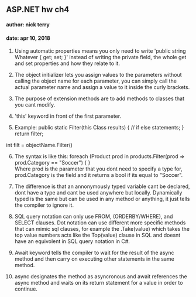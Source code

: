 ## ASP.NET hw ch4  
#### author: nick terry  
#### date: apr 10, 2018  

1. Using automatic properties means you only need to write 'public string Whatever { get; set; }' instead of writing the private field, the whole get and set 
properties and how they relate to it.  

2. The object initializer lets you assign values to the parameters without calling the object name for each parameter, you can simply call the actual 
parameter name and assign a value to it inside the curly brackets. 

3. The purpose of extension methods are to add methods to classes that you cant modify. 

4. 'this' keyword in front of the first parameter. 

5. Example: 
	public static Filter(this Class results)
	{
		// if else statements;
	}
	return filter;
	
int filt = objectName.Filter() 

6. The syntax is like this: foreach (Product prod in products.Filter(prod => prod.Category == "Soccer") { }  
Where prod is the parameter that you dont need to specify a type for, prod.Category is the field and it returns a bool if its equal to "Soccer".  

7. The difference is that an annonymously typed variable cant be declared, dont have a type and cant be used anywhere but locally. Dynamically typed 
is the same but can be used in any method or anything, it just tells the compiler to ignore it. 

8. SQL query notation can only use FROM, (ORDERBY/WHERE), and SELECT clauses. Dot notation can use different more specific methods that can mimic sql clauses, 
for example the .Take(value) which takes the top value numbers acts like the Top(value) clause in SQL and doesnt have an equivolent in SQL query notation in C#. 

9. Await keyword tells the compiler to wait for the result of the async method and then carry on executing other statements 
in the same method.

10. async designates the method as asyncronous and await references the async method and waits on its return statement for a value in order to continue.
